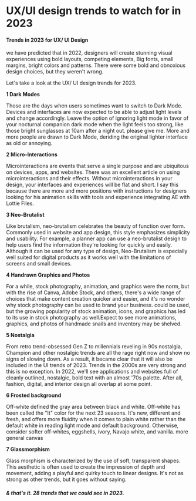 # UX/UI design trends to watch for in 2023
#### Trends in 2023 for UX/ UI Design

we have predicted that in 2022, designers will create stunning visual experiences using bold layouts, competing elements, Big fonts, small margins, bright colors and patterns. There were some bold and obnoxious design choices, but they weren't wrong.

Let's take a look at the UX/ UI design trends for 2023.

**1 Dark Modes**

Those are the days when users sometimes want to switch to Dark Mode. Devices and interfaces are now expected to be able to adjust light levels and change accordingly. Leave the option of ignoring light mode in favor of your nocturnal companion dark mode when the light feels too strong, like those bright sunglasses at 10am after a night out. please give me. More and more people are drawn to Dark Mode, deriding the original lighter interface as old or annoying.

**2 Micro-Interactions**

Microinteractions are events that serve a single purpose and are ubiquitous on devices, apps, and websites. There was an excellent article on using microinteractions and their effects. Without microinteractions in your design, your interfaces and experiences will be flat and short. I say this because there are more and more positions with instructions for designers looking for his animation skills with tools and experience integrating AE with Lottie Files.

**3 Neo-Brutalist**

Like brutalism, neo-brutalism celebrates the beauty of function over form. Commonly used in website and app design, this style emphasizes simplicity and usability. For example, a planner app can use a neo-brutalist design to help users find the information they're looking for quickly and easily. Although it can be used for any type of design, Neo-Brutalism is especially well suited for digital products as it works well with the limitations of screens and small devices.


**4 Handrawn Graphics and Photos**

For a while, stock photography, animation, and graphics were the norm, but with the rise of Canva, Adobe Stock, and others, there's a wide range of choices that make content creation quicker and easier, and it's no wonder why stock photography can be used to brand your business. could be used, but the growing popularity of stock animation, icons, and graphics has led to its use in stock photography as well.Expect to see more animations, graphics, and photos of handmade snails and inventory may be shelved.

**5 Nostalgia**

From retro trend-obsessed Gen Z to millennials reveling in 90s nostalgia, Champion and other nostalgic trends are all the rage right now and show no signs of slowing down. As a result, it became clear that it will also be included in the UI trends of 2023. Trends in the 2000s are very strong and this is no exception. In 2022, we'll see applications and websites full of cleanly outlined, nostalgic, bold text with an almost '70s palette. After all, fashion, digital, and interior design all overlap at some point.

**6 Frosted background**

Off-white defined the gray area between black and white. Off-white has been called the "It" color for the next 23 seasons. It's new, different and fresh, and offers more fluidity when it comes to plain white rather than the default white in reading light mode and default background. Otherwise, consider softer off-whites, eggshells, ivory, Navajo white, and vanilla. more general canvas


**7 Glassmorphism**


Glass morphism is characterized by the use of soft, transparent shapes. This aesthetic is often used to create the impression of depth and movement, adding a playful and quirky touch to linear designs. It's not as strong as other trends, but it goes without saying.

##### *& that's it. 28 trends that we could see in 2023.*
